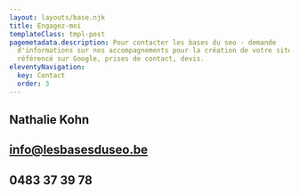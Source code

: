 ```yaml
---
layout: layouts/base.njk
title: Engagez-moi
templateClass: tmpl-post
pagemetadata.description: Pour contacter les bases du seo - demande
  d'informations sur nos accompagnements pour la création de votre site internet
  référencé sur Google, prises de contact, devis.
eleventyNavigation:
  key: Contact
  order: 3
---
```

## Nathalie Kohn  

## info@lesbasesduseo.be

## 0483 37 39 78